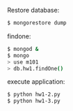 Restore database:
```bash
$ mongorestore dump
```
findone:
```bash
$ mongod &
$ mongo
> use m101
> db.hw1.findOne()
```
execute application:
```bash
$ python hw1-2.py
$ python hw1-3.py
```
